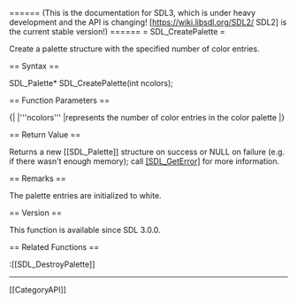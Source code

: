 ====== (This is the documentation for SDL3, which is under heavy development and the API is changing! [https://wiki.libsdl.org/SDL2/ SDL2] is the current stable version!) ======
= SDL_CreatePalette =

Create a palette structure with the specified number of color entries.

== Syntax ==

<syntaxhighlight lang='c'>
SDL_Palette* SDL_CreatePalette(int ncolors);
</syntaxhighlight>

== Function Parameters ==

{|
|'''ncolors'''
|represents the number of color entries in the color palette
|}

== Return Value ==

Returns a new [[SDL_Palette]] structure on success or NULL on failure (e.g.
if there wasn't enough memory); call [[SDL_GetError]]() for more
information.

== Remarks ==

The palette entries are initialized to white.

== Version ==

This function is available since SDL 3.0.0.

== Related Functions ==

:[[SDL_DestroyPalette]]

----
[[CategoryAPI]]


